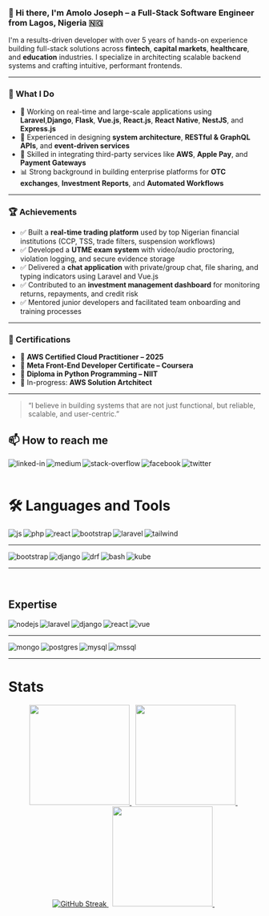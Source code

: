 ### 👋 Hi there, I'm Amolo Joseph – a Full-Stack Software Engineer from Lagos, Nigeria 🇳🇬

I'm a results-driven developer with over 5 years of hands-on experience building full-stack solutions across **fintech**, **capital markets**, **healthcare**, and **education** industries. I specialize in architecting scalable backend systems and crafting intuitive, performant frontends.

---

### 🔧 What I Do

- 🔭 Working on real-time and large-scale applications using **Laravel**,**Django**, **Flask**, **Vue.js**, **React.js**, **React Native**, **NestJS**, and **Express.js**
- 🧩 Experienced in designing **system architecture**, **RESTful & GraphQL APIs**, and **event-driven services**
- 🧠 Skilled in integrating third-party services like **AWS**, **Apple Pay**, and **Payment Gateways**
- 📊 Strong background in building enterprise platforms for **OTC exchanges**, **Investment Reports**, and **Automated Workflows**

---

### 🏆 Achievements

- ✅ Built a **real-time trading platform** used by top Nigerian financial institutions (CCP, TSS, trade filters, suspension workflows)
- ✅ Developed a **UTME exam system** with video/audio proctoring, violation logging, and secure evidence storage
- ✅ Delivered a **chat application** with private/group chat, file sharing, and typing indicators using Laravel and Vue.js
- ✅ Contributed to an **investment management dashboard** for monitoring returns, repayments, and credit risk
- ✅ Mentored junior developers and facilitated team onboarding and training processes

---

### 📜 Certifications

- 🥇 **AWS Certified Cloud Practitioner – 2025**
- 🥈 **Meta Front-End Developer Certificate – Coursera**
- 🥉 **Diploma in Python Programming – NIIT**
- 🧾 In-progress: **AWS Solution Artchitect**

---

> “I believe in building systems that are not just functional, but reliable, scalable, and user-centric.”

## 📫 How to reach me
[<img align="left" alt="linked-in" src="https://img.shields.io/badge/linkedin-%230077B5.svg?&style=for-the-badge&logo=linkedin&logoColor=white" />](https://www.linkedin.com/in/amolo-joseph/)
[<img align="left" alt="medium" src="https://img.shields.io/badge/medium-%2312100E.svg?&style=for-the-badge&logo=medium&logoColor=white" />](https://medium.com/@dev_roy)
[<img align="left" alt="stack-overflow" src="https://img.shields.io/badge/stack%20overflow-FE7A16?logo=stack-overflow&logoColor=white&style=for-the-badge" />](https://stackoverflow.com/users/19777303/roymaniac)
[<img align="left" alt="facebook" src="https://img.shields.io/badge/facebook-%231877F2.svg?&style=for-the-badge&logo=facebook&logoColor=white" />](https://web.facebook.com/awele.roy.II)
[<img align="left" alt="twitter" src="https://img.shields.io/badge/twitter-%231DA1F2.svg?&style=for-the-badge&logo=twitter&logoColor=white" />](https://twitter.com/Awele_roy)
<br>
<br>

# :hammer_and_wrench: Languages and Tools
<img align="left" alt="js" src="https://img.shields.io/badge/JavaScript-323330?style=for-the-badge&logo=javascript&logoColor=F7DF1E" />
<img align="left" alt="php" src="https://img.shields.io/badge/PHP-777BB4?style=for-the-badge&logo=php&logoColor=white" />
<img align="left" alt="react" src="https://img.shields.io/badge/Python-FFD43B?style=for-the-badge&logo=python&logoColor=blue" />
<img align="left" alt="bootstrap" src="https://img.shields.io/badge/TypeScript-007ACC?style=for-the-badge&logo=typescript&logoColor=white" />
<img align="left" alt="laravel" src="https://img.shields.io/badge/Laravel-FF2D20?style=for-the-badge&logo=laravel&logoColor=white" />
<img align="left" alt="tailwind" src="https://img.shields.io/badge/Tailwind_CSS-38B2AC?style=for-the-badge&logo=tailwind-css&logoColor=white" />
<br>
<hr>

<img align="left" alt="bootstrap" src="https://img.shields.io/badge/Bootstrap-563D7C?style=for-the-badge&logo=bootstrap&logoColor=white" />
<img align="left" alt="django" src="https://img.shields.io/badge/Django-092E20?style=for-the-badge&logo=django&logoColor=green" />  
<img align="left" alt="drf" src="https://img.shields.io/badge/django%20rest-ff1709?style=for-the-badge&logo=django&logoColor=white" />
<img align="left" alt="bash" src="https://img.shields.io/badge/Shell_Script-121011?style=for-the-badge&logo=gnu-bash&logoColor=white" />
<img align="left" alt="kube" src="https://img.shields.io/badge/kubernetes-326ce5.svg?&style=for-the-badge&logo=kubernetes&logoColor=white" />
<br>
<hr>
<br>

## Expertise
<img align="left" alt="nodejs" src="https://img.shields.io/badge/Express.js%20-%2343853D.svg?&style=for-the-badge&logo=node.js&logoColor=white" />
<img align="left" alt="laravel" src="https://img.shields.io/badge/Laravel-FF2D20?style=for-the-badge&logo=laravel&logoColor=white" />
<img align="left" alt="django" src="https://img.shields.io/badge/Django-092E20?style=for-the-badge&logo=django&logoColor=green" /> 
<img align="left" alt="react" src="https://img.shields.io/badge/React%20-%2320232a.svg?&style=for-the-badge&logo=react&logoColor=%2361DAFB" />
<img align="left" alt="vue" src="https://img.shields.io/badge/Vue-%23316192.svg?&style=for-the-badge&logo=vuedotjs&logoColor=green" />
<br>
<hr>
<img align="left" alt="mongo" src="https://img.shields.io/badge/MongoDB-4EA94B?style=for-the-badge&logo=mongodb&logoColor=white" />
<img align="left" alt="postgres" src="https://img.shields.io/badge/postgres-%23316192.svg?&style=for-the-badge&logo=postgresql&logoColor=white" />
<img align="left" alt="mysql" src="https://img.shields.io/badge/MySQL-005C84?style=for-the-badge&logo=mysql&logoColor=white" />
<img align="left" alt="mssql" src="https://img.shields.io/badge/Microsoft%20SQL%20Server-CC2927?logo=microsoftsqlserver&logoColor=fff&style=for-the-badge" />
<br>
<hr>

# Stats
<div align="center" dir="auto">
    <a href="https://github.com/mmpacker/github-readme-stats">
      <img height="200" src="https://github-readme-stats.vercel.app/api?username=roymaniac&amp;theme=dark&amp;show_icons=true" style="max-width: 100%;">
    </a>&nbsp;
    <a href="https://github.com/anuraghazra/github-readme-stats">
    <img height="200" src="https://github-readme-stats.vercel.app/api/wakatime?username=dev_roy&layout=compact&amp;theme=dark" style="max-width: 100%;">
   </a>&nbsp;
</div>

<div align="center" dir="auto">
   <a href="https://git.io/streak-stats"><img src="https://streak-stats.demolab.com?user=Roymaniac&theme=dark&hide_border=true" alt="GitHub Streak" />
    </a>&nbsp;
   <a href="https://github.com/alexandresanlim/Badges4-README.md-Profile">
      <img height="200" src="https://github-readme-stats.vercel.app/api/top-langs/?username=roymaniac&layout=compact&langs_count=10&amp;theme=dark" style="max-width: 100%;">
   </a>&nbsp;
</div>
